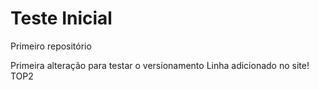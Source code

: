 # Teste Inicial
Primeiro repositório 

Primeira alteração para testar o versionamento
Linha adicionado no site!
TOP2
